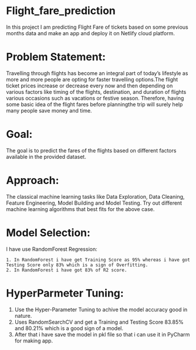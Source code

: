 # Flight_fare_prediction

In this project I am predicting Flight Fare of tickets based on some previous months data and make an app and deploy it on Netlify cloud platform.

# Problem Statement:

Travelling through flights has become an integral part of today’s lifestyle as more and more people are opting for faster travelling options.The flight ticket prices increase or decrease every now and then depending on various factors like timing of the flights, destination, and duration of flights various occasions such as vacations or festive season. Therefore, having some basic idea of the flight fares before planningthe trip will surely help many people save money and time.

# Goal:

The goal is to predict the fares of the flights based on different factors available in the provided dataset.

# Approach:

The classical machine learning tasks like Data Exploration, Data Cleaning, Feature Engineering, Model Building and Model Testing. Try out different machine learning algorithms that best fits for the above case.

# Model Selection:

I have use RandomForest Regression:

    1. In RandomForest i have get Training Score as 95% whereas i have got Testing Score only 83% which is a sign of Overfitting.
    2. In RandomForest i have got 83% of R2 score.

# HyperParmeter Tuning:

1. Use the Hyper-Parameter Tuning to achive the model accuracy good in nature.
2. Uses RandomSearchCV and get a Training and Testing Score 83.85% and 80.21% which is a good sign of a model.
3. After that i have save the model in pkl file so that i can use it in PyCharm for making app.
